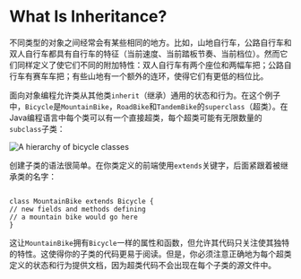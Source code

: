 # What Is Inheritance?

不同类型的对象之间经常会有某些相同的地方。比如，山地自行车，公路自行车和双人自行车都具有自行车的特征（当前速度、当前踏板节奏、当前档位）。然而它们同样定义了使它们不同的附加特性：双人自行车有两个座位和两幅车把；公路自行车有赛车车把；有些山地有一个额外的连环，使得它们有更低的档位比。

面向对象编程允许类从其他类`inherit`（继承）通用的状态和行为。在这个例子中，`Bicycle`是`MountainBike`，`RoadBike`和`TandemBike`的`superclass`（超类）。在Java编程语言中每个类可以有一个直接超类，每个超类可能有无限数量的`subclass`子类：

![ A hierarchy of bicycle classes ](https://docs.oracle.com/javase/tutorial/figures/java/concepts-bikeHierarchy.gif)

创建子类的语法很简单。在你类定义的前端使用`extends`关键字，后面紧跟着被继承类的名字：

```text

class MountainBike extends Bicycle {
// new fields and methods defining
// a mountain bike would go here
}
```

这让`MountainBike`拥有`Bicycle`一样的属性和函数，但允许其代码只关注使其独特的特性。这使得你的子类的代码更易于阅读。但是，你必须注意正确地为每个超类定义的状态和行为提供文档，因为超类代码不会出现在每个子类的源文件中。

